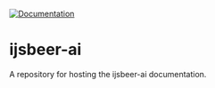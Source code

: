 [![Documentation](https://img.shields.io/badge/doc-stable-blue.svg)](https://keithwm.github.io/ijsbeer-ai/src/)

# ijsbeer-ai
A repository for hosting the ijsbeer-ai documentation.
